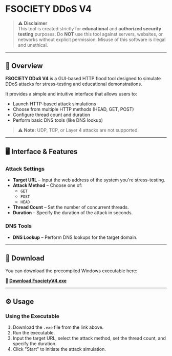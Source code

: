 # FSOCIETY DDoS V4

> ⚠️ **Disclaimer**  
This tool is created strictly for **educational** and **authorized security testing** purposes. Do **NOT** use this tool against servers, websites, or networks without explicit permission. Misuse of this software is illegal and unethical.

---

## 📌 Overview

**FSOCIETY DDoS V4** is a GUI-based HTTP flood tool designed to simulate DDoS attacks for stress-testing and educational demonstrations.

It provides a simple and intuitive interface that allows users to:

- Launch HTTP-based attack simulations
- Choose from multiple HTTP methods (HEAD, GET, POST)
- Configure thread count and duration
- Perform basic DNS tools (like DNS lookup)

> ⚠️ **Note:** UDP, TCP, or Layer 4 attacks are not supported.

---

## 🖥️ Interface & Features

### Attack Settings

- **Target URL** – Input the web address of the system you're stress-testing.
- **Attack Method** – Choose one of:
  - `GET`
  - `POST`
  - `HEAD`
- **Thread Count** – Set the number of concurrent threads.
- **Duration** – Specify the duration of the attack in seconds.

### DNS Tools

- **DNS Lookup** – Perform DNS lookups for the target domain.

---

## 💾 Download

You can download the precompiled Windows executable here:

**🔗 [Download FsocietyV4.exe](https://files.fm/f/cdgh8map8h)**

---

## ⚙️ Usage

### Using the Executable

1. Download the `.exe` file from the link above.
2. Run the executable.
3. Input the target URL, select the attack method, set the thread count, and specify the duration.
4. Click "Start" to initiate the attack simulation.
